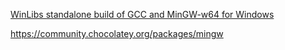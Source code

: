 [WinLibs standalone build of GCC and MinGW-w64 for Windows](https://winlibs.com/)

https://community.chocolatey.org/packages/mingw
